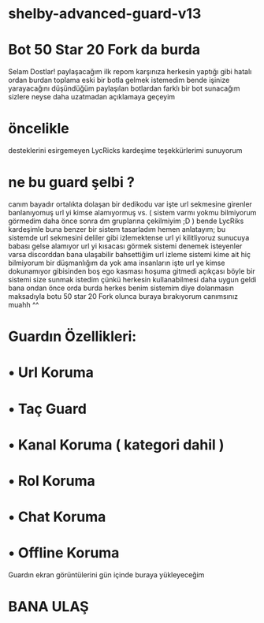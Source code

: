 # shelby-advanced-guard-v13

# Bot 50 Star 20 Fork da burda

Selam Dostlar! paylaşacağım ilk repom karşınıza herkesin yaptığı gibi hatalı ordan burdan toplama eski bir botla gelmek istemedim bende işinize yarayacağını düşündüğüm paylaşılan botlardan farklı bir bot sunacağım sizlere neyse daha uzatmadan açıklamaya geçeyim

# öncelikle

desteklerini esirgemeyen LycRicks kardeşime teşekkürlerimi sunuyorum

# ne bu guard şelbi ?

canım bayadır ortalıkta dolaşan bir dedikodu var işte url sekmesine girenler banlanıyomuş url yi kimse alamıyormuş vs. ( sistem varmı yokmu bilmiyorum görmedim daha önce sonra dm gruplarına çekilmiyim ;D ) bende LycRiks kardeşimle buna benzer bir sistem tasarladım hemen anlatayım; bu sistemde url sekmesini deliler gibi izlemektense url yi kilitliyoruz sunucuya babası gelse alamıyor url yi kısacası görmek sistemi denemek isteyenler varsa discorddan bana ulaşabilir bahsettiğim url izleme sistemi kime ait hiç bilmiyorum bir düşmanlığım da yok ama insanların işte url ye kimse dokunamıyor gibisinden boş ego kasması hoşuma gitmedi açıkçası böyle bir sistemi size sunmak istedim çünkü herkesin kullanabilmesi daha uygun geldi bana  ondan önce orda burda herkes benim sistemim diye dolanmasın maksadıyla botu 50 star 20 Fork olunca buraya bırakıyorum canımsınız muahh ^^ 

# Guardın Özellikleri:

# • Url Koruma

# • Taç Guard

# • Kanal Koruma ( kategori dahil )

# • Rol Koruma

# • Chat Koruma

# • Offline Koruma

Guardın ekran görüntülerini gün içinde buraya yükleyeceğim 

# BANA ULAŞ


